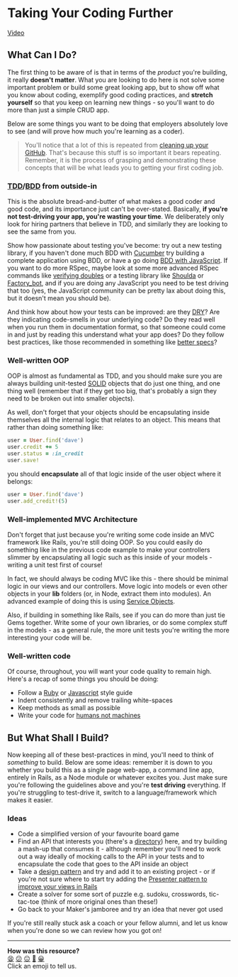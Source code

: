 # Taking Your Coding Further

[Video](https://www.youtube.com/watch?v=tJa73st5-Hc)

## What Can I Do?

The first thing to be aware of is that in terms of the *product* you're building, it really **doesn't matter**. What you are looking to do here is not solve some important problem or build some great looking app, but to show off what you know about coding, exemplify good coding practices, and **stretch yourself** so that you keep on learning new things - so you'll want to do more than just a simple CRUD app.

Below are some things you want to be doing that employers absolutely love to see (and will prove how much you're learning as a coder).

> You'll notice that a lot of this is repeated from [cleaning up your GitHub](https://github.com/makersacademy/post_course/blob/master/Clean%20your%20Github.md). That's because this stuff is so important it bears repeating. Remember, it is the process of grasping and demonstrating these concepts that will be what leads you to getting your first coding job.

### [TDD](http://en.wikipedia.org/wiki/Test-driven_development)/[BDD](http://en.wikipedia.org/wiki/Behavior-driven_development) from outside-in

This is the absolute bread-and-butter of what makes a good coder and good code, and its importance just can't be over-stated. Basically, **if you're not test-driving your app, you're wasting your time**. We deliberately only look for hiring partners that believe in TDD, and similarly they are looking to see the same from you. 

Show how passionate about testing you've become: try out a new testing library, if you haven't done much BDD with [Cucumber](http://cukes.info/) try building a complete application using BDD, or have a go doing [BDD with JavaScript](http://eamodeorubio.github.io/bdd-with-js/#/). If you want to do more RSpec, maybe look at some more advanced RSpec commands like [verifying doubles](https://relishapp.com/rspec/rspec-mocks/docs/verifying-doubles) or a testing library like [Shoulda](https://github.com/thoughtbot/shoulda) or [Factory_bot](https://github.com/thoughtbot/factory_bot), and if you are doing any JavaScript you need to be test driving that too (yes, the JavaScript community can be pretty lax about doing this, but it doesn't mean you should be).

And think how about how your tests can be improved: are they [DRY](http://en.wikipedia.org/wiki/Don't_repeat_yourself)? Are they indicating code-smells in your underlying code? Do they read well when you run them in documentation format, so that someone could come in and just by reading this understand what your app does? Do they follow best practices, like those recommended in something like [better specs](http://betterspecs.org/)?

### Well-written OOP

OOP is almost as fundamental as TDD, and you should make sure you are always building unit-tested [SOLID](http://en.wikipedia.org/wiki/SOLID_(object-oriented_design)) objects that do just one thing, and one thing well (remember that if they get too big, that's probably a sign they need to be broken out into smaller objects).

As well, don't forget that your objects should be encapsulating inside themselves all the internal logic that relates to an object. This means that rather than doing something like:

```ruby
user = User.find('dave')
user.credit += 5
user.status = :in_credit
user.save!
```

you should **encapsulate** all of that logic inside of the user object where it belongs:

```ruby
user = User.find('dave')
user.add_credit!(5)
```

### Well-implemented MVC Architecture

Don't forget that just because you're writing some code inside an MVC framework like Rails, you're still doing OOP. So you could easily do something like in the previous code example to make your controllers slimmer by encapsulating all logic such as this inside of your models - writing a unit test first of course!

In fact, we should always be coding MVC like this - there should be minimal logic in our views and our controllers. Move logic into models or even other objects in your **lib** folders (or, in Node, extract them into modules). An advanced example of doing this is using [Service Objects](https://netguru.co/blog/service-objects-in-rails-will-help).

Also, if building in something like Rails, see if you can do more than just tie Gems together. Write some of your own libraries, or do some complex stuff in the models - as a general rule, the more unit tests you're writing the more interesting your code will be.

### Well-written code

Of course, throughout, you will want your code quality to remain high. Here's a recap of some things you should be doing:

* Follow a [Ruby](https://github.com/styleguide/ruby) or [Javascript](https://github.com/airbnb/javascript) style guide
* Indent consistently and remove trailing white-spaces
* Keep methods as small as possible
* Write your code for [humans not machines](http://programmer.97things.oreilly.com/wiki/index.php/Write_Code_for_Humans_not_Machines)

## But What Shall I Build?

Now keeping all of these best-practices in mind, you'll need to think of *something* to build. Below are some ideas: remember it is down to you whether you build this as a single page web-app, a command line app, entirely in Rails, as a Node module or whatever excites you. Just make sure you're following the guidelines above and you're **test driving** everything. If you're struggling to test-drive it, switch to a language/framework which makes it easier.

### Ideas

* Code a simplified version of your favourite board game
* Find an API that interests you (there's a [directory](http://www.programmableweb.com/apis/directory)) here, and try building a mash-up that consumes it - although remember you'll need to work out a way ideally of mocking calls to the API in your tests and to encapsulate the code that goes to the API inside an object
* Take a [design pattern](http://en.wikipedia.org/wiki/Software_design_pattern) and try and add it to an existing project - or if you're not sure where to start try adding the [Presenter pattern to improve your views in Rails](https://www.new-bamboo.co.uk/blog/2013/04/17/rails-presenters-skinny-everything/)
* Create a solver for some sort of puzzle e.g. sudoku, crosswords, tic-tac-toe (think of more original ones than these!)
* Go back to your Maker's jamboree and try an idea that never got used

If you're still really stuck ask a coach or your fellow alumni, and let us know when you're done so we can review how you got on!

<!-- BEGIN GENERATED SECTION DO NOT EDIT -->

---

**How was this resource?**  
[😫](https://airtable.com/shrUJ3t7KLMqVRFKR?prefill_Repository=course&prefill_File=pills/levelling_up.md&prefill_Sentiment=😫) [😕](https://airtable.com/shrUJ3t7KLMqVRFKR?prefill_Repository=course&prefill_File=pills/levelling_up.md&prefill_Sentiment=😕) [😐](https://airtable.com/shrUJ3t7KLMqVRFKR?prefill_Repository=course&prefill_File=pills/levelling_up.md&prefill_Sentiment=😐) [🙂](https://airtable.com/shrUJ3t7KLMqVRFKR?prefill_Repository=course&prefill_File=pills/levelling_up.md&prefill_Sentiment=🙂) [😀](https://airtable.com/shrUJ3t7KLMqVRFKR?prefill_Repository=course&prefill_File=pills/levelling_up.md&prefill_Sentiment=😀)  
Click an emoji to tell us.

<!-- END GENERATED SECTION DO NOT EDIT -->
